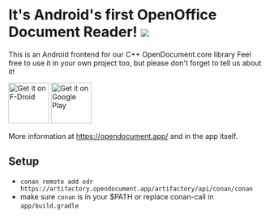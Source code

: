 # It's Android's first OpenOffice Document Reader! ![](https://github.com/opendocument-app/OpenDocument.droid/actions/workflows/android_main.yml/badge.svg)

This is an Android frontend for our C++ OpenDocument.core library Feel free to use it in your own project too, but please don't forget to tell us about it!

[<img src="https://fdroid.gitlab.io/artwork/badge/get-it-on.png"
     alt="Get it on F-Droid"
     height="80">](https://f-droid.org/packages/at.tomtasche.reader/)
[<img src="https://play.google.com/intl/en_us/badges/images/generic/en-play-badge.png"
     alt="Get it on Google Play"
     height="80">](https://play.google.com/store/apps/details?id=at.tomtasche.reader)

More information at https://opendocument.app/ and in the app itself.

## Setup

- `conan remote add odr https://artifactory.opendocument.app/artifactory/api/conan/conan`
- make sure `conan` is in your $PATH or replace conan-call in `app/build.gradle`
